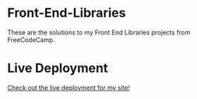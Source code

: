 # Front-End-Libraries
These are the solutions to my Front End Libraries projects from FreeCodeCamp.

# Live Deployment
[Check out the live deployment for my site!](https://landonlloyd.github.io/Front-End-Libraries/)
